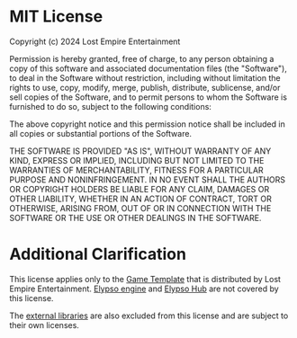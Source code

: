 # MIT License

Copyright (c) 2024 Lost Empire Entertainment

Permission is hereby granted, free of charge, to any person obtaining a copy
of this software and associated documentation files (the "Software"), to deal
in the Software without restriction, including without limitation the rights
to use, copy, modify, merge, publish, distribute, sublicense, and/or sell
copies of the Software, and to permit persons to whom the Software is
furnished to do so, subject to the following conditions:

The above copyright notice and this permission notice shall be included in all
copies or substantial portions of the Software.

THE SOFTWARE IS PROVIDED "AS IS", WITHOUT WARRANTY OF ANY KIND, EXPRESS OR
IMPLIED, INCLUDING BUT NOT LIMITED TO THE WARRANTIES OF MERCHANTABILITY,
FITNESS FOR A PARTICULAR PURPOSE AND NONINFRINGEMENT. IN NO EVENT SHALL THE
AUTHORS OR COPYRIGHT HOLDERS BE LIABLE FOR ANY CLAIM, DAMAGES OR OTHER
LIABILITY, WHETHER IN AN ACTION OF CONTRACT, TORT OR OTHERWISE, ARISING FROM,
OUT OF OR IN CONNECTION WITH THE SOFTWARE OR THE USE OR OTHER DEALINGS IN THE
SOFTWARE.

# Additional Clarification

This license applies only to the [Game Template](https://github.com/Lost-Empire-Entertainment/Elypso-engine/tree/main/Game) that is distributed by Lost Empire Entertainment. [Elypso engine](https://github.com/Lost-Empire-Entertainment/Elypso-engine/tree/main/Engine) and [Elypso Hub](https://github.com/Lost-Empire-Entertainment/Elypso-engine/tree/main/Hub) are not covered by this license.

The [external libraries](https://github.com/Lost-Empire-Entertainment/Elypso-engine/tree/main/_external_shared) are also excluded from this license and are subject to their own licenses.
